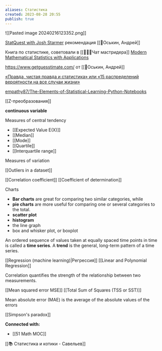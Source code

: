 ```yaml
---
aliases: Статистика
created: 2023-08-28 20:55
publish: true
---
```


![[Pasted image 20240216123352.png]]

[StatQuest with Josh Starmer](https://www.youtube.com/user/joshstarmer)  рекомендация [[👤Оськин, Андрей]]

Книга по статистике, советовали в [[👤👤👤Чат мастридера]]  [Modern Mathematical Statistics with Applications](https://www.springer.com/gp/book/9781461403906)

https://www.getguesstimate.com/ от [[👤Оськин, Андрей]]

[«Правда, чистая правда и статистика» или «15 распределений вероятности на все случаи жизни»](https://habr.com/ru/post/311092/#Pirson)

[empathy87/The-Elements-of-Statistical-Learning-Python-Notebooks](https://github.com/empathy87/The-Elements-of-Statistical-Learning-Python-Notebooks)

[[Z-преобразования]]

**continuous variable**


Measures of central tendency
- [[Expected Value E(X)]]
- [[Median]]
- [[Mode]]
- [[Quartile]]
- [[Interquartile range]]

Measures of variation


[[Outliers in a dataset]]

[[Correlation coefficient]]
[[Coefficient of determination]]

Charts
- **Bar charts** are great for comparing two similar categories, while 
- **pie charts** are more useful for comparing one or several categories to the total.
- **scatter plot**
- **histogram**
- the line graph
- box and whisker plot, or boxplot

An ordered sequence of values taken at equally spaced time points in time is called a **time series**.
A **trend** is the general, long-term pattern of a time series.


[[Regression (machine learning)|Регрессия]]
	[[Linear and Polynomial Regression]]

Correlation quantifies the strength of the relationship between two measurements.


[[Mean squared error MSE]]
[[Total Sum of Squares (TSS or SST)]]




Mean absolute error (MAE) is the average of the absolute values of the errors

[[Simpson's paradox]]





**Connected with:**
-  [[51 Math MOC]]

[[📚 Статистика и котики - Савельев]]